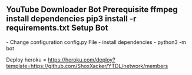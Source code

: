 <html><h2>YouTube Downloader Bot
Prerequisite
ffmpeg
install dependencies
pip3 install -r requirements.txt
Setup Bot</h2>
- Change configuration config.py  File
- install dependencies
- python3 -m bot

Deploy heroku = https://heroku.com/deploy?template=https://github.com/ShoxXacker/YTDL/network/members
</html>
